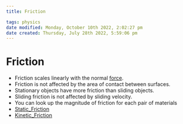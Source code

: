 ```yaml
---
title: Friction

tags: physics
date modified: Monday, October 10th 2022, 2:02:27 pm
date created: Thursday, July 28th 2022, 5:59:06 pm
---
```


# Friction
- Friction scales linearly with the normal [force](Force.md).
- Friction is not affected by the area of contact between surfaces.
- Stationary objects have more friction than sliding objects.
- Sliding friction is not affected by sliding velocity.
- You can look up the magnitude of friction for each pair of materials
- [Static_Friction](Static_Friction.md)
- [Kinetic_Friction](Kinetic_Friction.md)

